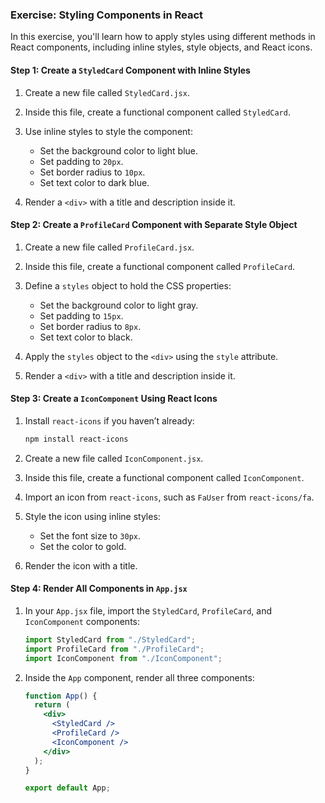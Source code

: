### Exercise: Styling Components in React

In this exercise, you'll learn how to apply styles using different methods in React components, including inline styles, style objects, and React icons.

#### Step 1: Create a `StyledCard` Component with Inline Styles

1. Create a new file called `StyledCard.jsx`.
2. Inside this file, create a functional component called `StyledCard`.
3. Use inline styles to style the component:

   - Set the background color to light blue.
   - Set padding to `20px`.
   - Set border radius to `10px`.
   - Set text color to dark blue.

4. Render a `<div>` with a title and description inside it.

#### Step 2: Create a `ProfileCard` Component with Separate Style Object

1. Create a new file called `ProfileCard.jsx`.
2. Inside this file, create a functional component called `ProfileCard`.
3. Define a `styles` object to hold the CSS properties:

   - Set the background color to light gray.
   - Set padding to `15px`.
   - Set border radius to `8px`.
   - Set text color to black.

4. Apply the `styles` object to the `<div>` using the `style` attribute.

5. Render a `<div>` with a title and description inside it.

#### Step 3: Create a `IconComponent` Using React Icons

1. Install `react-icons` if you haven’t already:

   ```bash
   npm install react-icons
   ```

2. Create a new file called `IconComponent.jsx`.
3. Inside this file, create a functional component called `IconComponent`.
4. Import an icon from `react-icons`, such as `FaUser` from `react-icons/fa`.

5. Style the icon using inline styles:

   - Set the font size to `30px`.
   - Set the color to gold.

6. Render the icon with a title.

#### Step 4: Render All Components in `App.jsx`

1. In your `App.jsx` file, import the `StyledCard`, `ProfileCard`, and `IconComponent` components:

   ```jsx
   import StyledCard from "./StyledCard";
   import ProfileCard from "./ProfileCard";
   import IconComponent from "./IconComponent";
   ```

2. Inside the `App` component, render all three components:

   ```jsx
   function App() {
     return (
       <div>
         <StyledCard />
         <ProfileCard />
         <IconComponent />
       </div>
     );
   }

   export default App;
   ```
